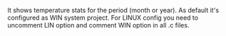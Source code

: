 It shows temperature stats for the period (month or year).
As default it's configured as WIN system project. For LINUX config you need to uncomment LIN option and comment WIN option in all .c files.